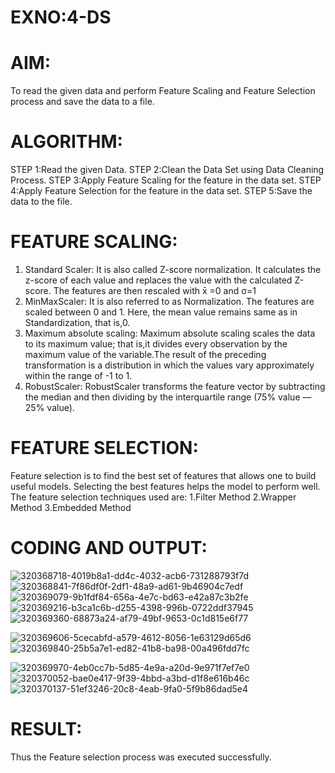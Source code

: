 # EXNO:4-DS
# AIM:
To read the given data and perform Feature Scaling and Feature Selection process and save the
data to a file.

# ALGORITHM:
STEP 1:Read the given Data.
STEP 2:Clean the Data Set using Data Cleaning Process.
STEP 3:Apply Feature Scaling for the feature in the data set.
STEP 4:Apply Feature Selection for the feature in the data set.
STEP 5:Save the data to the file.

# FEATURE SCALING:
1. Standard Scaler: It is also called Z-score normalization. It calculates the z-score of each value and replaces the value with the calculated Z-score. The features are then rescaled with x̄ =0 and σ=1
2. MinMaxScaler: It is also referred to as Normalization. The features are scaled between 0 and 1. Here, the mean value remains same as in Standardization, that is,0.
3. Maximum absolute scaling: Maximum absolute scaling scales the data to its maximum value; that is,it divides every observation by the maximum value of the variable.The result of the preceding transformation is a distribution in which the values vary approximately within the range of -1 to 1.
4. RobustScaler: RobustScaler transforms the feature vector by subtracting the median and then dividing by the interquartile range (75% value — 25% value).

# FEATURE SELECTION:
Feature selection is to find the best set of features that allows one to build useful models. Selecting the best features helps the model to perform well.
The feature selection techniques used are:
1.Filter Method
2.Wrapper Method
3.Embedded Method

# CODING AND OUTPUT:
![320368718-4019b8a1-dd4c-4032-acb6-731288793f7d](https://github.com/JAIGANESHVETRISELVAN/EXNO-4-DS/assets/133752156/fbd386c1-83bf-4e14-874a-187298cc193b)
![320368841-7f86df0f-2df1-48a9-ad61-9b46904c7edf](https://github.com/JAIGANESHVETRISELVAN/EXNO-4-DS/assets/133752156/2bdc417a-c87b-4c4e-a133-7c1b3377544d)
![320369079-9b1fdf84-656a-4e7c-bd63-e42a87c3b2fe](https://github.com/JAIGANESHVETRISELVAN/EXNO-4-DS/assets/133752156/a54c0ec0-45cc-47b1-b259-58cb90e22820)
![320369216-b3ca1c6b-d255-4398-996b-0722ddf37945](https://github.com/JAIGANESHVETRISELVAN/EXNO-4-DS/assets/133752156/772a9e14-0e28-4b34-9656-b077700b1b84)
![320369360-68873a24-af79-49bf-9653-0c1d815e6f77](https://github.com/JAIGANESHVETRISELVAN/EXNO-4-DS/assets/133752156/7b331c2b-7027-453d-858e-8e4b7390a764)

![320369606-5cecabfd-a579-4612-8056-1e63129d65d6](https://github.com/JAIGANESHVETRISELVAN/EXNO-4-DS/assets/133752156/a89ab77c-570e-4ea6-87f9-36459a076f24)
![320369840-25b5a7e1-ed82-41b8-ba98-00a496fdd7fc](https://github.com/JAIGANESHVETRISELVAN/EXNO-4-DS/assets/133752156/5955b32c-70c5-4863-9310-b9b6d0922358)

![320369970-4eb0cc7b-5d85-4e9a-a20d-9e971f7ef7e0](https://github.com/JAIGANESHVETRISELVAN/EXNO-4-DS/assets/133752156/91a486c7-4078-4e94-9213-21a496d6dd2a)
![320370052-bae0e417-9f39-4bbd-a3bd-d1f8e616b46c](https://github.com/JAIGANESHVETRISELVAN/EXNO-4-DS/assets/133752156/31985a90-aac6-4041-a9e9-dc787f9bddab)
![320370137-51ef3246-20c8-4eab-9fa0-5f9b86dad5e4](https://github.com/JAIGANESHVETRISELVAN/EXNO-4-DS/assets/133752156/cdacce52-90d7-41cb-bf2d-1e57b60c3a07)


# RESULT:
Thus the Feature selection process was executed successfully.
